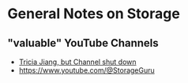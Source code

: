 # General Notes on Storage

## "valuable" YouTube Channels
- [Tricia Jiang, but Channel shut down](https://www.youtube.com/@TSMebangelist)
- https://www.youtube.com/@StorageGuru
